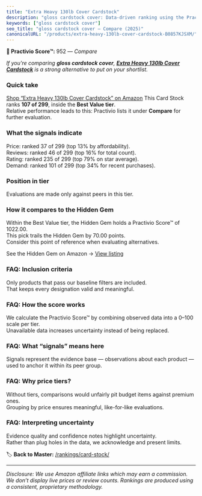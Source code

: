 ```yaml
---
title: "Extra Heavy 130lb Cover Cardstock"
description: "gloss cardstock cover: Data-driven ranking using the Practivio Score™. Positioned by quality, value, demand, findability, momentum."
keywords: ["gloss cardstock cover"]
seo_title: "gloss cardstock cover — Compare (2025)"
canonicalURL: "/products/extra-heavy-130lb-cover-cardstock-B0857KJSXM/"
---
```


**🛒 Practivio Score™:** 952 — _Compare_


*If you're comparing **gloss cardstock cover**, **[Extra Heavy 130lb Cover Cardstock](https://www.amazon.com/dp/B0857KJSXM?tag=practivio-20)** is a strong alternative to put on your shortlist.*
### Quick take
[Shop “Extra Heavy 130lb Cover Cardstock” on Amazon](https://www.amazon.com/dp/B0857KJSXM?tag=practivio-20)
This Card Stock ranks **107 of 299**, inside the **Best Value tier**.  
Relative performance leads to this: Practivio lists it under **Compare** for further evaluation.

### What the signals indicate
Price: ranked 37 of 299 (top 13% by affordability).  
Reviews: ranked 46 of 299 (top 16% for total count).  
Rating: ranked 235 of 299 (top 79% on star average).  
Demand: ranked 101 of 299 (top 34% for recent purchases).

### Position in tier
Evaluations are made only against peers in this tier.

### How it compares to the Hidden Gem
Within the Best Value tier, the Hidden Gem holds a Practivio Score™ of 1022.00.  
This pick trails the Hidden Gem by 70.00 points.  
Consider this point of reference when evaluating alternatives.  

See the Hidden Gem on Amazon → [View listing](https://www.amazon.com/dp/B006P1EQXA?tag=practivio-20)

### FAQ: Inclusion criteria
Only products that pass our baseline filters are included.  
That keeps every designation valid and meaningful.

### FAQ: How the score works
We calculate the Practivio Score™ by combining observed data into a 0–100 scale per tier.  
Unavailable data increases uncertainty instead of being replaced.

### FAQ: What “signals” means here
Signals represent the evidence base — observations about each product — used to anchor it within its peer group.

### FAQ: Why price tiers?
Without tiers, comparisons would unfairly pit budget items against premium ones.  
Grouping by price ensures meaningful, like-for-like evaluations.

### FAQ: Interpreting uncertainty
Evidence quality and confidence notes highlight uncertainty.  
Rather than plug holes in the data, we acknowledge and present limits.

<!-- Missing template for Compare/CompareWithinPriceClass -->


🏷️ **Back to Master:** [/rankings/card-stock/](/rankings/card-stock/)

---
_Disclosure: We use Amazon affiliate links which may earn a commission. We don’t display live prices or review counts. Rankings are produced using a consistent, proprietary methodology._
